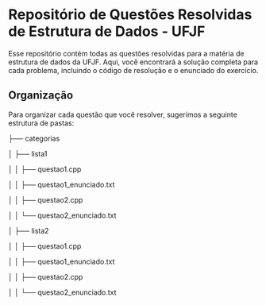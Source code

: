 # Repositório de Questões Resolvidas de Estrutura de Dados - UFJF

Esse repositório contém todas as questões resolvidas para a matéria de estrutura de dados da UFJF. Aqui, você encontrará a solução completa para cada problema, incluindo o código de resolução e o enunciado do exercício.

## Organização

Para organizar cada questão que você resolver, sugerimos a seguinte estrutura de pastas:

├── categorias

│ ├── lista1

│ │ ├── questao1.cpp

│ │ ├── questao1_enunciado.txt

│ │ ├── questao2.cpp

│ │ └── questao2_enunciado.txt

│ ├── lista2

│ │ ├── questao1.cpp

│ │ ├── questao1_enunciado.txt

│ │ ├── questao2.cpp

│ │ └── questao2_enunciado.txt

